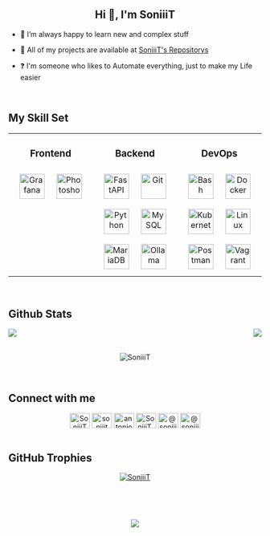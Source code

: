 ## <div align="center">Hi 👋, I'm SoniiiT</div>  
  

- 🧠 I’m always happy to learn new and complex stuff  
  

- 📖 All of my projects are available at [SoniiiT's Repositorys](https://github.com/SoniiiT?tab=repositories)  
  

- ❓ I'm someone who likes to Automate everything, just to make my Life easier  
  

<br/>  


## My Skill Set  
<table><tr><td valign="top" width="33%">

<h3 align="center">Frontend</h3>  
<div align="center">  
<a href="https://grafana.com/" target="_blank"><img style="margin: 10px" src="https://skillicons.dev/icons?i=grafana" alt="Grafana" width="50" height="50"/></a>  
<a href="https://www.adobe.com/products/photoshop.html" target="_blank"><img style="margin: 10px" src="https://skillicons.dev/icons?i=photoshop" alt="Photoshop" width="50" height="50"/></a>  
</div>

</td><td valign="top" width="33%">

<h3 align="center">Backend</h3>  
<div align="center">  
<a href="https://fastapi.tiangolo.com/" target="_blank"><img style="margin: 10px" src="https://skillicons.dev/icons?i=fastapi" alt="FastAPI" width="50" height="50"/></a>  
<a href="https://git-scm.com/" target="_blank"><img style="margin: 10px" src="https://skillicons.dev/icons?i=git" alt="Git" width="50" height="50"/></a>  
<a href="https://www.python.org/" target="_blank"><img style="margin: 10px" src="https://skillicons.dev/icons?i=py" alt="Python" width="50" height="50"/></a>  
<a href="https://www.mysql.com/" target="_blank"><img style="margin: 10px" src="https://skillicons.dev/icons?i=mysql" alt="MySQL" width="50" height="50"/></a>  
<a href="https://mariadb.org/" target="_blank"><img style="margin: 10px" src="https://cdn.jsdelivr.net/gh/devicons/devicon/icons/mysql/mysql-original-wordmark.svg" alt="MariaDB" width="50" height="50"/></a>  
<a href="https://ollama.ai/" target="_blank"><img style="margin: 10px" src="https://cdn.simpleicons.org/ollama" alt="Ollama" width="50" height="50"/></a>  
</div>

</td><td valign="top" width="33%">

<h3 align="center">DevOps</h3>  
<div align="center">  
<a href="https://www.gnu.org/software/bash/" target="_blank"><img style="margin: 10px" src="https://skillicons.dev/icons?i=bash" alt="Bash" width="50" height="50"/></a>  
<a href="https://www.docker.com/" target="_blank"><img style="margin: 10px" src="https://skillicons.dev/icons?i=docker" alt="Docker" width="50" height="50"/></a>  
<a href="https://kubernetes.io/" target="_blank"><img style="margin: 10px" src="https://skillicons.dev/icons?i=kubernetes" alt="Kubernetes" width="50" height="50"/></a>  
<a href="https://www.linux.org/" target="_blank"><img style="margin: 10px" src="https://skillicons.dev/icons?i=linux" alt="Linux" width="50" height="50"/></a>  
<a href="https://www.postman.com/" target="_blank"><img style="margin: 10px" src="https://skillicons.dev/icons?i=postman" alt="Postman" width="50" height="50"/></a>  
<a href="https://www.vagrantup.com/" target="_blank"><img style="margin: 10px" src="https://cdn.jsdelivr.net/gh/devicons/devicon/icons/vagrant/vagrant-original.svg" alt="Vagrant" width="50" height="50"/></a>  
</div>

</td></tr></table>  

<br/>  


## Github Stats  
<img src="https://github-readme-stats.vercel.app/api?username=soniiit&count_private=true&show_icons=true&hide_border=true&theme=radical&locale=en" align="left" />   

<div align="right"><img src="https://github-readme-stats.vercel.app/api/top-langs/?username=soniiit&hide_border=true&theme=radical&layout=compact" align="right" /></div>  

<br clear="both"/>  

<br/>  

<p align="center"><img src="https://github-readme-streak-stats.herokuapp.com/?user=SoniiiT&theme=radical&hide_border=true" alt="SoniiiT" /></p>  

<br/>  

## Connect with me  
<div align="center">
<a href="https://github.com/SoniiiT" target="_blank"><img align="center" src="https://raw.githubusercontent.com/rahuldkjain/github-profile-readme-generator/master/src/images/icons/Social/github.svg" alt="SoniiiT" height="30" width="40" /></a>
<a href="https://dev.to/soniiit" target="_blank"><img align="center" src="https://raw.githubusercontent.com/rahuldkjain/github-profile-readme-generator/master/src/images/icons/Social/devto.svg" alt="soniiit" height="30" width="40" /></a>
<a href="https://linkedin.com/in/antonioromeropenin" target="_blank"><img align="center" src="https://raw.githubusercontent.com/rahuldkjain/github-profile-readme-generator/master/src/images/icons/Social/linked-in-alt.svg" alt="antonioromeropenin" height="30" width="40" /></a>
<a href="https://twitter.com/SoniiiT_Live" target="_blank"><img align="center" src="https://raw.githubusercontent.com/rahuldkjain/github-profile-readme-generator/master/src/images/icons/Social/twitter.svg" alt="SoniiiT_Live" height="30" width="40" /></a>
<a href="https://medium.com/@soniiit" target="_blank"><img align="center" src="https://raw.githubusercontent.com/rahuldkjain/github-profile-readme-generator/master/src/images/icons/Social/medium.svg" alt="@soniiit" height="30" width="40" /></a>
<a href="https://youtube.com/@soniiitony" target="_blank"><img align="center" src="https://raw.githubusercontent.com/rahuldkjain/github-profile-readme-generator/master/src/images/icons/Social/youtube.svg" alt="@soniiitony" height="30" width="40" /></a>
</div>  
  

<br/>  

## GitHub Trophies  
<p align="center"> <a href="https://github.com/ryo-ma/github-profile-trophy"><img src="https://github-profile-trophy.vercel.app/?username=SoniiiT" alt="SoniiiT" /></a> </p>

<br/>  

‎ ‎ ‎ ‎ ‎ ‎ ‎ ‎ ‎ ‎ ‎ ‎ ‎ ‎ ‎ ‎ ‎ ‎ ‎ ‎ ‎ ‎ ‎ ‎ ‎ ‎ ‎ ‎ ‎ ‎ ‎ ‎ ‎ ‎ ‎ ‎ ‎ ‎ ‎ ‎ ‎ ‎ ‎ ‎ ‎ ‎ ‎ ‎ ‎ ‎ ‎ ‎ ‎ ‎ ‎ ‎ ‎ ‎ ‎ ‎ ‎ ‎ ‎ ‎ ‎ ‎ ‎ ‎ ‎ ‎ ‎ ‎ ‎ ‎ ‎ ‎ ‎ ‎ ‎ ‎ ‎ ‎ ‎ ‎ ‎ ‎ ‎ ‎ ‎ ‎ ‎ ‎ ‎ ‎ ‎ ‎ ‎   
  

<div align="center">
<img src="https://komarev.com/ghpvc/?username=soniiit&&style=flat-square" align="center" />
</div>  

<br />
